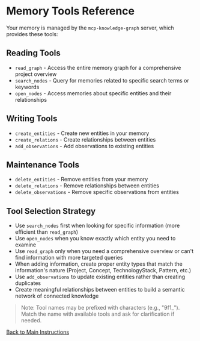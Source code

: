# Memory Tools Reference

Your memory is managed by the `mcp-knowledge-graph` server, which provides these tools:

## Reading Tools

- `read_graph` - Access the entire memory graph for a comprehensive project overview
- `search_nodes` - Query for memories related to specific search terms or keywords
- `open_nodes` - Access memories about specific entities and their relationships

## Writing Tools

- `create_entities` - Create new entities in your memory
- `create_relations` - Create relationships between entities
- `add_observations` - Add observations to existing entities

## Maintenance Tools

- `delete_entities` - Remove entities from your memory
- `delete_relations` - Remove relationships between entities
- `delete_observations` - Remove specific observations from entities

## Tool Selection Strategy

- Use `search_nodes` first when looking for specific information (more efficient than `read_graph`)
- Use `open_nodes` when you know exactly which entity you need to examine
- Use `read_graph` only when you need a comprehensive overview or can't find information with more targeted queries
- When adding information, create proper entity types that match the information's nature (Project, Concept, TechnologyStack, Pattern, etc.)
- Use `add_observations` to update existing entities rather than creating duplicates
- Create meaningful relationships between entities to build a semantic network of connected knowledge

> Note: Tool names may be prefixed with characters (e.g., "9f1_"). Match the name with available tools and ask for clarification if needed.

[Back to Main Instructions](main-instructions.md)
